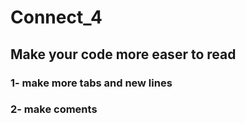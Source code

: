 # Connect_4
## Make your code more  easer to read
### 1- make more tabs and new lines
### 2- make coments
